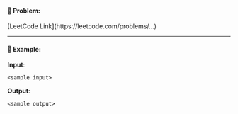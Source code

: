 #### 📌 Problem:

<Problem Title Here>
[LeetCode Link](https://leetcode.com/problems/...)

---

#### 🧪 Example:

**Input**:
```
<sample input>
```
**Output**:
```
<sample output>
```
